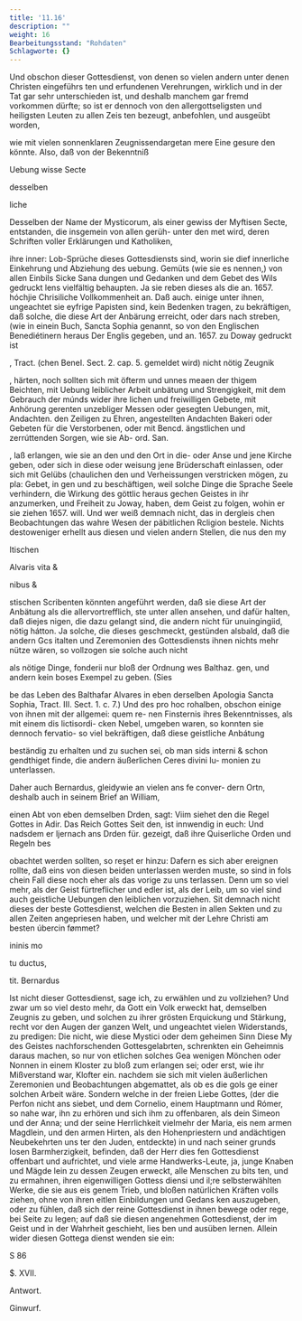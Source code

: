 ```yaml
---
title: '11.16'
description: ""
weight: 16
Bearbeitungsstand: "Rohdaten"
Schlagworte: {}
---
```

<!-- Seite 526 -->


Und obschon dieser Gottesdienst, von denen so vielen andern unter denen Christen eingeführs ten und erfundenen Verehrungen, wirklich und in der Tat gar sehr unterschieden ist, und deshalb manchem gar fremd vorkommen dürfte; so ist er dennoch von den allergottseligsten und heiligsten Leuten zu allen Zeis ten bezeugt, anbefohlen, und ausgeübt worden,

wie mit vielen sonnenklaren Zeugnissendargetan mere Eine gesure den könnte. Also, daß von der Bekenntniß

Uebung wisse Secte

desselben

liche
<!-- Seite 527 -->
Desselben der Name der Mysticorum, als einer gewiss der Myftisen Secte, entstanden, die insgemein von allen gerüh- unter den met wird, deren Schriften voller Erklärungen und Katholiken,

ihre inner: Lob-Sprüche dieses Gottesdiensts sind, worin sie dief innerliche Einkehrung und Abziehung des uebung. Gemüts (wie sie es nennen,) von allen Einbils Sicke Sana dungen und Gedanken und dem Gebet des Wils gedruckt lens vielfältig behaupten. Ja sie reben dieses als die an. 1657. hóchjie Chrisiliche Vollkommenheit an. Daß auch. einige unter ihnen, ungeachtet sie eyfrige Papisten sind, kein Bedenken tragen, zu bekräftigen, daß solche, die diese Art der Anbärung erreicht, oder dars nach streben, (wie in einein Buch, Sancta Sophia genannt, so von den Englischen Benediétinern heraus Der Englis gegeben, und an. 1657. zu Doway gedruckt ist

, Tract. (chen BeneI. Sect. 2. cap. 5. gemeldet wird) nicht nötig Zeugnik

, härten, noch sollten sich mit öfterm und unnes meaen der thigem Beichten, mit Uebung leiblicher Arbeit unbätung und Strengigkeit, mit dem Gebrauch der múnds wider ihre lichen und freiwilligen Gebete, mit Anhörung gerenten unzebliger Messen oder gesegten Uebungen, mit, Andachten. den Zeiligen zu Ehren, angestellten Andachten Bakeri oder Gebeten für die Verstorbenen, oder mit Bencd. ängstlichen und zerrúttenden Sorgen, wie sie Ab- ord. San.

, laß erlangen, wie sie an den und den Ort in die- oder Anse und jene Kirche geben, oder sich in diese oder weisung jene Brüderschaft einlassen, oder sich mit Gelübs (chaulichen den und Verheissungen verstricken mögen, zu pla: Gebet, in gen und zu beschäftigen, weil solche Dinge die Sprache Seele verhindern, die Wirkung des göttlic heraus gechen Geistes in ihr anzumerken, und Freiheit zu Joway, haben, dem Geist zu folgen, wohin er sie ziehen 1657. will. Und wer weiß demnach nicht, das in dergleis chen Beobachtungen das wahre Wesen der päbitlichen Rcligion bestele. Nichts destoweniger erhellt aus diesen und vielen andern Stellen, die nus den my

Itischen



Alvaris vita &

nibus &
<!-- Seite 528 -->
stischen Scribenten könnten angeführt werden, daß sie diese Art der Anbätung als die allervortrefflich, ste unter allen ansehen, und dafür halten, daß diejes nigen, die dazu gelangt sind, die andern nicht für unuingingiid, nötig hátton. Ja solche, die dieses geschmeckt, gestünden alsbald, daß die andern Gcs italten und Zeremonien des Gottesdiensts ihnen nichts mehr nütze wären, so vollzogen sie solche auch nicht

als nötige Dinge, fonderii nur bloß der Ordnung wes Balthaz. gen, und andern kein boses Exempel zu geben. (Sies

be das Leben des Balthafar Alvares in eben derselben Apologia Sancta Sophia, Tract. III. Sect. 1. c. 7.) Und des pro hoc rohalben, obschon einige von ihnen mit der allgemei: quem re- nen Finsternis ihres Bekenntnisses, als mit einem dis lictisordi- cken Nebel, umgeben waren, so konnten sie dennoch fervatio- so viel bekräftigen, daß diese geistliche Anbátung

beständig zu erhalten und zu suchen sei, ob man sids interni & schon gendthiget finde, die andern äußerlichen Ceres divini lu- monien zu unterlassen.

Daher auch Bernardus, gleidywie an vielen ans fe conver- dern Ortn, deshalb auch in seinem Brief an William,

einen Abt von eben demselben Drden, sagt: Viim siehet den die Regel Gottes in Adir. Das Reich Gottes Seit den, ist innwendig in euch: Und nadsdem er ljernach ans Drden für. gezeigt, daß ihre Quiserliche Orden und Regeln bes

obachtet werden sollten, so reşet er hinzu: Dafern es sich aber ereignen rollte, daß eins von diesen beiden unterlassen werden muste, so sind in fols chein Fall diese noch eher als das vorige zu uns terlassen. Denn um so viel mehr, als der Geist fürtreflicher und edler ist, als der Leib, um so viel sind auch geistliche Uebungen den leiblichen vorzuziehen. Sit demnach nicht dieses der beste Gottesdienst, welchen die Besten in allen Sekten und zu allen Zeiten angepriesen haben, und welcher mit der Lehre Christi am besten úbercin fømmet?

ininis mo

tu ductus,

tit. Bernardus
<!-- Seite 529 -->
Ist nicht dieser Gottesdienst, sage ich, zu erwählen und zu vollziehen? Und zwar um so viel desto mehr, da Gott ein Volk erweckt hat, demselben Zeugnis zu geben, und solchen zu ihrer grösten Erquickung und Stärkung, recht vor den Augen der ganzen Welt, und ungeachtet vielen Widerstands, zu predigen: Die nicht, wie diese Mystici oder dem geheimen Sinn Diese My des Geistes nachforschenden Gottesgelabrten, schrenkten ein Geheimnis daraus machen, so nur von etlichen solches Gea wenigen Mönchen oder Nonnen in einem Kloster zu bloß zum erlangen sei; oder erst, wie ihr Mißverstand war, Klofter ein. nachdem sie sich mit vielen äußerlichen Zeremonien und Beobachtungen abgemattet, als ob es die gols ge einer solchen Arbeit wäre. Sondern welche in der freien Liebe Gottes, (der die Perfon nicht ans siebet, und dem Cornelio, einem Hauptmann und Rómer, so nahe war, ihn zu erhören und sich ihm zu offenbaren, als dein Simeon und der Anna; und der seine Herrlichkeit vielmehr der Maria, eis nem armen Magdlein, und den armen Hirten, als den Hohenpriestern und andächtigen Neubekehrten uns ter den Juden, entdeckte) in und nach seiner grunds losen Barmherzigkeit, befinden, daß der Herr dies fen Gottesdienst offenbart und aufrichtet, und viele arme Handwerks-Leute, ja, junge Knaben und Mägde lein zu dessen Zeugen erweckt, alle Menschen zu bits ten, und zu ermahnen, ihren eigenwilligen Gottess diensi und il;re selbsterwählten Werke, die sie aus eis genem Trieb, und bloßen natürlichen Kräften volls ziehen, ohne von ihren eitlen Einbildungen und Gedans ken auszugeben, oder zu fühlen, daß sich der reine Gottesdienst in ihnen bewege oder rege, bei Seite zu legen; auf daß sie diesen angenehmen Gottesdienst, der im Geist und in der Wahrheit geschieht, lies ben und ausüben lernen. Allein wider diesen Gottega dienst wenden sie ein:

S 86

$. XVII.



Antwort.

Ginwurf.